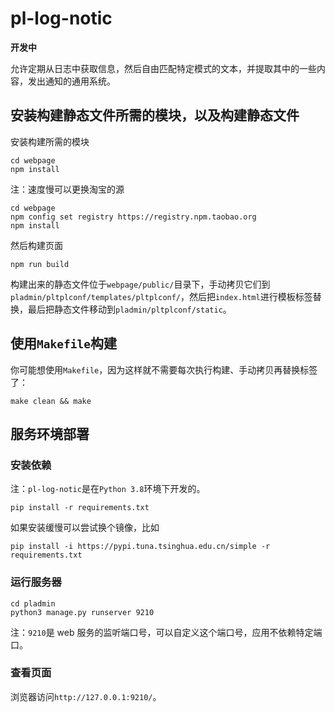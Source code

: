# pl-log-notic

**开发中**

允许定期从日志中获取信息，然后自由匹配特定模式的文本，并提取其中的一些内容，发出通知的通用系统。

## 安装构建静态文件所需的模块，以及构建静态文件

安装构建所需的模块

    cd webpage
    npm install

注：速度慢可以更换淘宝的源

    cd webpage
    npm config set registry https://registry.npm.taobao.org
    npm install

然后构建页面

    npm run build

构建出来的静态文件位于`webpage/public/`目录下，手动拷贝它们到`pladmin/pltplconf/templates/pltplconf/`，然后把`index.html`进行模板标签替换，最后把静态文件移动到`pladmin/pltplconf/static`。

## 使用`Makefile`构建

你可能想使用`Makefile`，因为这样就不需要每次执行构建、手动拷贝再替换标签了：

    make clean && make

## 服务环境部署

### 安装依赖

注：`pl-log-notic`是在`Python 3.8`环境下开发的。

    pip install -r requirements.txt

如果安装缓慢可以尝试换个镜像，比如

    pip install -i https://pypi.tuna.tsinghua.edu.cn/simple -r requirements.txt

### 运行服务器

    cd pladmin
    python3 manage.py runserver 9210

注：`9210`是 web 服务的监听端口号，可以自定义这个端口号，应用不依赖特定端口。

### 查看页面

浏览器访问`http://127.0.0.1:9210/`。




